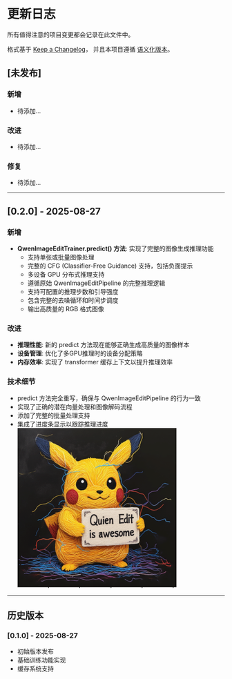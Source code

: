 # 更新日志

所有值得注意的项目变更都会记录在此文件中。

格式基于 [Keep a Changelog](https://keepachangelog.com/zh-CN/1.0.0/)，
并且本项目遵循 [语义化版本](https://semver.org/lang/zh-CN/)。

## [未发布]

### 新增
- 待添加...

### 改进
- 待添加...

### 修复
- 待添加...

---

## [0.2.0] - 2025-08-27

### 新增
- **QwenImageEditTrainer.predict() 方法**: 实现了完整的图像生成推理功能
  - 支持单张或批量图像处理
  - 完整的 CFG (Classifier-Free Guidance) 支持，包括负面提示
  - 多设备 GPU 分布式推理支持
  - 遵循原始 QwenImageEditPipeline 的完整推理逻辑
  - 支持可配置的推理步数和引导强度
  - 包含完整的去噪循环和时间步调度
  - 输出高质量的 RGB 格式图像

### 改进
- **推理性能**: 新的 predict 方法现在能够正确生成高质量的图像样本
- **设备管理**: 优化了多GPU推理时的设备分配策略
- **内存效率**: 实现了 transformer 缓存上下文以提升推理效率

### 技术细节
- predict 方法完全重写，确保与 QwenImageEditPipeline 的行为一致
- 实现了正确的潜在向量处理和图像解码流程
- 添加了完整的批量处理支持
- 集成了进度条显示以跟踪推理进度
![alt text](docs/images/image.png)
---

## 历史版本

### [0.1.0] - 2025-08-27
- 初始版本发布
- 基础训练功能实现
- 缓存系统支持

